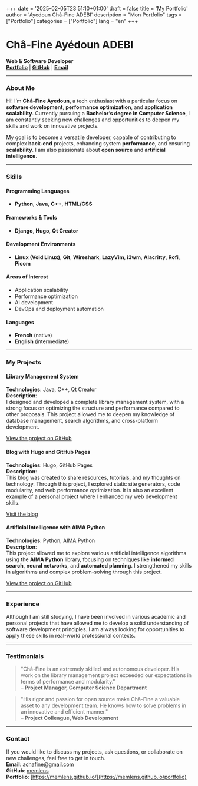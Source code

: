 +++
date = '2025-02-05T23:51:10+01:00'
draft = false
title = 'My Portfolio'
author = 'Ayedoun Châ-Fine ADEBI'
description = "Mon Portfolio"
tags = ["Portfolio"]
categories = ["Portfolio"]
lang = "en"
+++

# **Châ-Fine Ayédoun ADEBI**  
**Web & Software Developer**  
[**Portfolio**](https://memlens.github.io/) | [**GitHub**](https://github.com/memlens) | [**Email**](mailto:achafine@gmail.com)

---

### **About Me**

Hi! I’m **Châ-Fine Ayedoun**, a tech enthusiast with a particular focus on **software development**, **performance optimization**, and **application scalability**. Currently pursuing a **Bachelor’s degree in Computer Science**, I am constantly seeking new challenges and opportunities to deepen my skills and work on innovative projects.

My goal is to become a versatile developer, capable of contributing to complex **back-end** projects, enhancing system **performance**, and ensuring **scalability**. I am also passionate about **open source** and **artificial intelligence**.

---

### **Skills**

#### **Programming Languages**  
- **Python**, **Java**, **C++**, **HTML/CSS**

#### **Frameworks & Tools**  
- **Django**, **Hugo**, **Qt Creator**

#### **Development Environments**  
- **Linux (Void Linux)**, **Git**, **Wireshark**, **LazyVim**, **i3wm**, **Alacritty**, **Rofi**, **Picom**

#### **Areas of Interest**  
- Application scalability  
- Performance optimization  
- AI development  
- DevOps and deployment automation

#### **Languages**  
- **French** (native)  
- **English** (intermediate)

---

### **My Projects**

#### **Library Management System**  
**Technologies**: Java, C++, Qt Creator  
**Description**:  
I designed and developed a complete library management system, with a strong focus on optimizing the structure and performance compared to other proposals. This project allowed me to deepen my knowledge of database management, search algorithms, and cross-platform development.

[View the project on GitHub](https://github.com/memlens/javaLibraryManager)

#### **Blog with Hugo and GitHub Pages**  
**Technologies**: Hugo, GitHub Pages  
**Description**:  
This blog was created to share resources, tutorials, and my thoughts on technology. Through this project, I explored static site generators, code modularity, and web performance optimization. It is also an excellent example of a personal project where I enhanced my web development skills.

[Visit the blog](https://memlens.github.io/)

#### **Artificial Intelligence with AIMA Python**  
**Technologies**: Python, AIMA Python  
**Description**:  
This project allowed me to explore various artificial intelligence algorithms using the **AIMA Python** library, focusing on techniques like **informed search**, **neural networks**, and **automated planning**. I strengthened my skills in algorithms and complex problem-solving through this project.

[View the project on GitHub](https://github.com/memlens/ProblemAndNode)

---

### **Experience**

Although I am still studying, I have been involved in various academic and personal projects that have allowed me to develop a solid understanding of software development principles. I am always looking for opportunities to apply these skills in real-world professional contexts.

---

### **Testimonials**

> "Châ-Fine is an extremely skilled and autonomous developer. His work on the library management project exceeded our expectations in terms of performance and modularity."  
– **Project Manager, Computer Science Department**

> "His rigor and passion for open source make Châ-Fine a valuable asset to any development team. He knows how to solve problems in an innovative and efficient manner."  
– **Project Colleague, Web Development**

---

### **Contact**

If you would like to discuss my projects, ask questions, or collaborate on new challenges, feel free to get in touch.  
**Email**: [achafine@gmail.com](mailto:achafine@gmail.com)  
**GitHub**: [memlens](https://github.com/memlens)  
**Portfolio**: [https://memlens.github.io/](https://memlens.github.io/portfolio)

